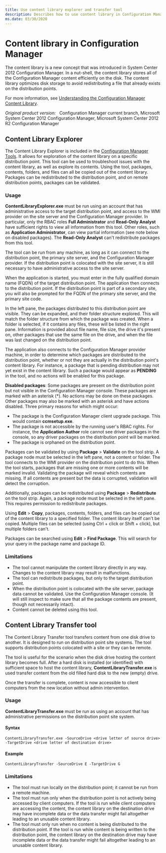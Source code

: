 ```yaml
---
title: Use content library explorer and transfer tool
description: Describes how to use content library in Configuration Manager.
ms.date: 03/30/2020
---
```

# Content library in Configuration Manager

The content library is a new concept that was introduced in System Center 2012 Configuration Manager. In a nut-shell, the content library stores all of the Configuration Manager content efficiently on the disk. The content library optimizes disk storage to avoid redistributing a file that already exists on the distribution points.

For more information, see [Understanding the Configuration Manager Content Library](https://techcommunity.microsoft.com/t5/Configuration-Manager-Archive/Understanding-the-Configuration-Manager-Content-Library/ba-p/273349).

_Original product version:_ &nbsp; Configuration Manager current branch, Microsoft System Center 2012 Configuration Manager, Microsoft System Center 2012 R2 Configuration Manager  

## Content Library Explorer

The Content Library Explorer is included in the [Configuration Manager Tools](/mem/configmgr/core/support/tools). It allows for exploration of the content library on a specific distribution point. This tool can be used to troubleshoot issues with the content library, as well as explore its contents. Using the tool, packages, contents, folders, and files can all be copied out of the content library. Packages can be redistributed to the distribution point, and on remote distribution points, packages can be validated.

### Usage

**ContentLibraryExplorer.exe** must be run using an account that has administrative access to the target distribution point, and access to the WMI provider on the site server and the Configuration Manager provider. In particular, only the RBAC roles **Full Administrator** and **Read-Only Analyst** have sufficient rights to view all information from this tool. Other roles, such as **Application Administrator**, can view partial information (see note below on disabled packages). The **Read-Only Analyst** can't redistribute packages from this tool.

The tool can be run from any machine, as long as it can connect to the distribution point, the primary site server, and the Configuration Manager provider. If the distribution point is colocated with the site server, it is still necessary to have administrative access to the site server.

When the application is started, you must enter in the fully qualified domain name (FQDN) of the target distribution point. The application then connects to the distribution point. If the distribution point is part of a secondary site, you will also be prompted for the FQDN of the primary site server, and the primary site code.

In the left pane, the packages distributed to this distribution point are visible. They can be expanded, and their folder structure explored. This will match the folder structure from which the package was created. When a folder is selected, if it contains any files, these will be listed in the right pane. Information is provided about file name, file size, the drive it's present on, other packages that use the same file on the drive, and when the file was last changed on the distribution point.

The application also connects to the Configuration Manager provider machine, in order to determine which packages are distributed to the distribution point, whether or not they are actually in the distribution point's content library. For instance, a package that is pending distribution may not yet exist in the content library. Such a package would appear as **PENDING** in the tool, and no actions will be enabled for this package.

**Disabled packages**: Some packages are present on the distribution point but not visible in the Configuration Manager console. These packages are marked with an asterisk (*). No actions may be done on these packages. Other packages may also be marked with an asterisk and have actions disabled. Three primary reasons for which might occur:

- The package is the Configuration Manager client upgrade package. This would contain **ccmsetup.exe**.
- The package is not accessible by the running user's RBAC rights. For instance, the **Application Author** role cannot see driver packages in the console, so any driver packages on the distribution point will be marked.
- The package is orphaned on the distribution point.

Packages can be validated by using **Package** > **Validate** on the tool strip. A package node must be selected in the left pane, not a content or folder. The tool connects to the WMI provider on the distribution point to do this. When the tool starts, packages that are missing one or more contents will be marked invalid. Validating the package will reveal which contents are missing. If all contents are present but the data is corrupted, validation will detect the corruption.

Additionally, packages can be redistributed using **Package** > **Redistribute** on the tool strip. Again, a package node must be selected in the left pane. This requires permission to redistribute packages.

Using **Edit** > **Copy**, packages, contents, folders, and files can be copied out of the content library to a specified folder. The content library itself can't be copied. Multiple files can be selected (using Ctrl + click or Shift + click), but multiple folders can't.

Packages can be searched using **Edit** > **Find Package**. This will search for your query in the package name and package ID.

### Limitations

- The tool cannot manipulate the content library directly in any way. Changes to the content library may result in malfunctions.
- The tool can redistribute packages, but only to the target distribution point.
- When the distribution point is colocated with the site server, package data cannot be validated. Use the Configuration Manager console. (It will still inspect to make sure that all the package contents are present, though not necessarily intact).
- Content cannot be deleted using this tool.

## Content Library Transfer tool

The Content Library Transfer tool transfers content from one disk drive to another. It is designed to run on distribution point site systems. The tool supports distribution points colocated with a site or they can be remote.

The tool is useful for the scenario when the disk drive hosting the content library becomes full. After a hard disk is installed (or identified) with sufficient space to host the content library, **ContentLibraryTransfer.exe** is used transfer content from the old filled hard disk to the new (empty) drive.

Once the transfer is complete, content is now accessible to client computers from the new location without admin intervention.

### Usage

**ContentLibraryTransfer.exe** must be run as using an account that has administrative permissions on the distribution point site system.

#### Syntax

`ContentLibraryTransfer.exe -SourceDrive <drive letter of source drive> -TargetDrive <drive letter of destination drive>`

#### Example

`ContentLibraryTransfer -SourceDrive E -TargetDrive G`

### Limitations

- The tool must run locally on the distribution point; it cannot be run from a remote machine.
- The tool must run only when the distribution point is not actively being accessed by client computers. If the tool is run while client computers are accessing the content, the content library on the destination drive may have incomplete data or the data transfer might fail altogether leading to an unusable content library.
- The tool must only run when no content is being distributed to the distribution point. If the tool is run while content is being written to the distribution point, the content library on the destination drive may have incomplete data or the data transfer might fail altogether leading to an unusable content library.
